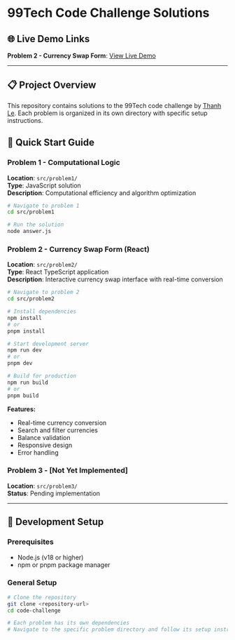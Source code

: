 # 99Tech Code Challenge Solutions

## 🌐 Live Demo Links

**Problem 2 - Currency Swap Form**: [View Live Demo](https://currency-swap-form-jet.vercel.app/)

---

## 📋 Project Overview

This repository contains solutions to the 99Tech code challenge by [Thanh Le](thanhlx1298@gmail.com). Each problem is organized in its own directory with specific setup instructions.

## 🚀 Quick Start Guide

### Problem 1 - Computational Logic
**Location**: `src/problem1/`  
**Type**: JavaScript solution  
**Description**: Computational efficiency and algorithm optimization

```bash
# Navigate to problem 1
cd src/problem1

# Run the solution
node answer.js
```

### Problem 2 - Currency Swap Form (React)
**Location**: `src/problem2/`  
**Type**: React TypeScript application  
**Description**: Interactive currency swap interface with real-time conversion

```bash
# Navigate to problem 2
cd src/problem2

# Install dependencies
npm install
# or
pnpm install

# Start development server
npm run dev
# or
pnpm dev

# Build for production
npm run build
# or
pnpm build
```

**Features:**
- Real-time currency conversion
- Search and filter currencies
- Balance validation
- Responsive design
- Error handling

### Problem 3 - [Not Yet Implemented]
**Location**: `src/problem3/`  
**Status**: Pending implementation

---

## 🔧 Development Setup

### Prerequisites
- Node.js (v18 or higher)
- npm or pnpm package manager

### General Setup
```bash
# Clone the repository
git clone <repository-url>
cd code-challenge

# Each problem has its own dependencies
# Navigate to the specific problem directory and follow its setup instructions
```
